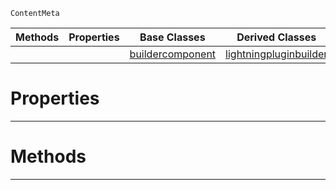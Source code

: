  `ContentMeta`

|Methods|Properties|Base Classes|Derived Classes|
|---|---|---|---|
| | |[buildercomponent](https://plasmaengine.github.io/PlasmaDocs/Plasma1/C++/code_reference/class_reference/buildercomponent.md)|[lightningpluginbuilder](https://plasmaengine.github.io/PlasmaDocs/Plasma1/C++/code_reference/class_reference/lightningpluginbuilder.md)|


 #  Properties


---  
 #  Methods


---  
 

 